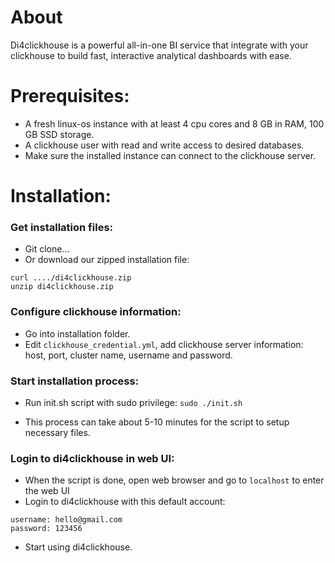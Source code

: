 # About

Di4clickhouse is a powerful all-in-one BI service that integrate with your clickhouse to build fast, interactive
analytical dashboards with ease.

# Prerequisites:

- A fresh linux-os instance with at least 4 cpu cores and 8 GB in RAM, 100 GB SSD storage.
- A clickhouse user with read and write access to desired databases.
- Make sure the installed instance can connect to the clickhouse server.

# Installation:

### Get installation files:

- Git clone...
- Or download our zipped installation file:

```shell
curl ..../di4clickhouse.zip
unzip di4clickhouse.zip
```

### Configure clickhouse information:

- Go into installation folder.
- Edit `clickhouse_credential.yml`, add clickhouse server information: host, port, cluster name, username and password.

### Start installation process:

- Run init.sh script with sudo privilege:
  `sudo ./init.sh`

- This process can take about 5-10 minutes for the script to setup necessary files.

### Login to di4clickhouse in web UI:

- When the script is done, open web browser and go to `localhost` to enter the web UI
- Login to di4clickhouse with this default account:

```shell
username: hello@gmail.com
password: 123456
```

- Start using di4clickhouse.
